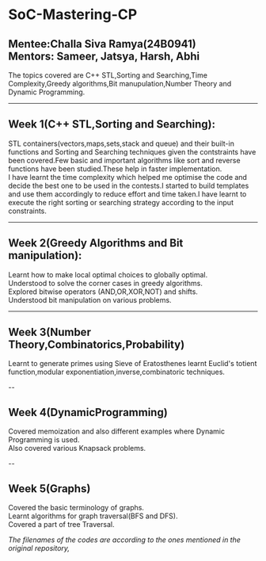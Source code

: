 # SoC-Mastering-CP
**Mentee**:Challa Siva Ramya(24B0941)   
**Mentors**: Sameer, Jatsya, Harsh, Abhi
---

The topics covered are C++ STL,Sorting and Searching,Time Complexity,Greedy algorithms,Bit manupulation,Number Theory and Dynamic Programming.

---
## Week 1(C++ STL,Sorting and Searching):
STL containers(vectors,maps,sets,stack and queue) and their built-in functions and Sorting and Searching techniques given the contstraints have been covered.Few basic and important algorithms like sort and reverse functions have been studied.These help in faster implementation.  
I have learnt the time complexity which helped me optimise the code and decide the best one to be used in the contests.I started to build  templates and use them accordingly to reduce effort and time taken.I have learnt to execute the right sorting or searching strategy according to the input constraints.  

---

## Week 2(Greedy Algorithms and Bit manipulation):
Learnt how to make local optimal choices to globally optimal.  
Understood to solve the corner cases in greedy algorithms.  
Explored bitwise operators (AND,OR,XOR,NOT) and shifts.  
Understood  bit manipulation on various problems.

---

## Week 3(Number Theory,Combinatorics,Probability)
Learnt to generate primes using Sieve of Eratosthenes
learnt Euclid's totient function,modular exponentiation,inverse,combinatoric techniques.


--

## Week 4(DynamicProgramming)
Covered memoization and also different examples where Dynamic Programming is used.  
Also covered various Knapsack problems.  

--

## Week 5(Graphs)
Covered the basic terminology of graphs.  
Learnt algorithms for graph traversal(BFS and DFS).  
Covered a part of tree Traversal.  

*The filenames of the codes are according to the ones mentioned in the original repository,*
